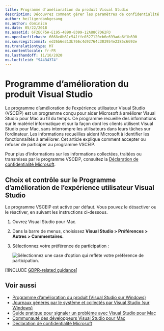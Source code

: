 ```yaml
---
title: Programme d’amélioration du produit Visual Studio
description: Découvrez comment gérer les paramètres de confidentialité dans Visual Studio pour Mac.
author: heiligerdankgesang
ms.author: dominicn
ms.date: 05/22/2018
ms.assetid: 6F2ECF5A-E195-4890-8399-12A88C7D62FD
ms.openlocfilehash: 6668e0b61c541ffc0327120cb6e699ada6f1b690
ms.sourcegitcommit: ed26b6e313b766c4d92764c303954e2385c6693e
ms.translationtype: MT
ms.contentlocale: fr-FR
ms.lasthandoff: 11/10/2020
ms.locfileid: "94434374"
---
```

# <a name="visual-studio-customer-experience-improvement-program"></a>Programme d’amélioration du produit Visual Studio

Le programme d’amélioration de l’expérience utilisateur Visual Studio (VSCEIP) est un programme conçu pour aider Microsoft à améliorer Visual Studio pour Mac au fil du temps. Ce programme recueille des informations sur le matériel informatique et sur la façon dont les clients utilisent Visual Studio pour Mac, sans interrompre les utilisateurs dans leurs tâches sur l’ordinateur. Les informations recueillies aident Microsoft à identifier les fonctionnalités à améliorer. Cet article explique comment accepter ou refuser de participer au programme VSCEIP.

Pour plus d’informations sur les informations collectées, traitées ou transmises par le programme VSCEIP, consultez la [Déclaration de confidentialité Microsoft](https://privacy.microsoft.com/privacystatement).

## <a name="choice-and-control-over-the-visual-studio-customer-experience-improvement-program"></a>Choix et contrôle sur le Programme d’amélioration de l’expérience utilisateur Visual Studio

Le programme VSCEIP est activé par défaut. Vous pouvez le désactiver ou le réactiver, en suivant les instructions ci-dessous.

1. Ouvrez Visual Studio pour Mac.

1. Dans la barre de menus, choisissez **Visual Studio > Préférences > Autres > Commentaires**.

1. Sélectionnez votre préférence de participation :

    ![Sélectionnez une case d’option qui reflète votre préférence de participation.](media/visual-studio-experience-improvement-program-image1.png)

[!INCLUDE [GDPR-related guidance](../../docs/misc/includes/gdpr-hybrid-note.md)]

## <a name="see-also"></a>Voir aussi

* [Programme d’amélioration du produit (Visual Studio sur Windows)](/visualstudio/ide/visual-studio-experience-improvement-program)
* [Journaux générés par le système et collectés par Visual Studio (sur Windows)](/visualstudio/ide/diagnostic-data-collection)
* [Guide pratique pour signaler un problème avec Visual Studio pour Mac](report-a-problem.md)
* [Communauté des développeurs Visual Studio pour Mac](https://aka.ms/feedback/vsm-home)
* [Déclaration de confidentialité Microsoft](https://privacy.microsoft.com/privacystatement)

